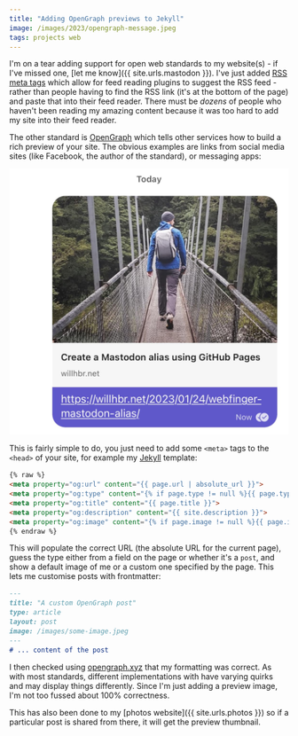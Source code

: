 ```yaml
---
title: "Adding OpenGraph previews to Jekyll"
image: /images/2023/opengraph-message.jpeg
tags: projects web
---
```


I'm on a tear adding support for open web standards to my website(s) - if I've missed one, [let me know]({{ site.urls.mastodon }}). I've just added [RSS meta tags](https://www.petefreitag.com/item/384.cfm) which allow for feed reading plugins to suggest the RSS feed - rather than people having to find the RSS link (it's at the bottom of the page) and paste that into their feed reader. There must be _dozens_ of people who haven't been reading my amazing content because it was too hard to add my site into their feed reader.

The other standard is [OpenGraph](https://ogp.me) which tells other services how to build a rich preview of your site. The obvious examples are links from social media sites (like Facebook, the author of the standard), or messaging apps:

![a screenshot of an message showing a link to one of my blog posts, with a title and preview image](/images/2023/opengraph-message.jpeg)

This is fairly simple to do, you just need to add some `<meta>` tags to the `<head>` of your site, for example my [Jekyll](http://jekyllrb.com) template:

```html
{% raw %}
<meta property="og:url" content="{{ page.url | absolute_url }}">
<meta property="og:type" content="{% if page.type != null %}{{ page.type }}{% elsif page.layout == "post" %}article{% else %}website{% endif %}">
<meta property="og:title" content="{{ page.title }}">
<meta property="og:description" content="{{ site.description }}">
<meta property="og:image" content="{% if page.image != null %}{{ page.image }}{% else %}/images/me.jpg{% endif %}">
{% endraw %}
```

This will populate the correct URL (the absolute URL for the current page), guess the type either from a field on the page or whether it's a `post`, and show a default image of me or a custom one specified by the page. This lets me customise posts with frontmatter:

```markdown
---
title: "A custom OpenGraph post"
type: article
layout: post
image: /images/some-image.jpeg
---
# ... content of the post
```

I then checked using [opengraph.xyz](http://opengraph.xyz) that my formatting was correct. As with most standards, different implementations with have varying quirks and may display things differently. Since I'm just adding a preview image, I'm not too fussed about 100% correctness.

This has also been done to my [photos website]({{ site.urls.photos }}) so if a particular post is shared from there, it will get the preview thumbnail.
